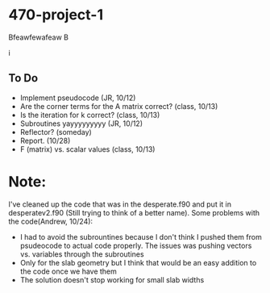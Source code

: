 # 470-project-1


Bfeawfewafeaw
B

i

## To Do ##
- Implement pseudocode (JR, 10/12)
- Are the corner terms for the A matrix correct? (class, 10/13)
- Is the iteration for k correct? (class, 10/13)
- Subroutines yayyyyyyyyy (JR, 10/12)
- Reflector? (someday)
- Report. (10/28)
- F (matrix) vs. scalar values (class, 10/13)



 # Note:
 I've cleaned up the code that was in the desperate.f90 and put it in desperatev2.f90 (Still trying to think of a better name). Some problems with the code(Andrew, 10/24):

- I had to avoid the subrountines because I don't think I pushed them from psudeocode to actual code properly. The issues was pushing vectors vs. variables through the subroutines
- Only for the slab geometry but I think that would be an easy addition to the code once we have them
- The solution doesn't stop working for small slab widths
